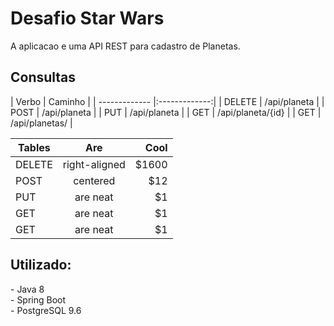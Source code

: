 
<h1>Desafio Star Wars</h1>
A aplicacao e uma API REST para cadastro de Planetas.</h4><br>

<h2>Consultas</h2>
| Verbo        | Caminho           |
| ------------- |:-------------:|
| DELETE      | /api/planeta |
| POST      | /api/planeta      |
| PUT | /api/planeta      |
| GET | /api/planeta/{id}      |
| GET | /api/planetas/      |


| Tables        | Are           | Cool  |
| ------------- |:-------------:| -----:|
| DELETE        | right-aligned | $1600 |
| POST          | centered      |   $12 |
| PUT           | are neat      |    $1 |
| GET           | are neat      |    $1 |
| GET           | are neat      |    $1 |

<h2>Utilizado:</h2>
- Java 8<br>
- Spring Boot<br> 
- PostgreSQL 9.6<br>
